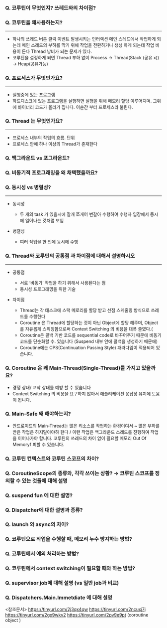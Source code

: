 ### Q. 코루틴이 무엇인지? 쓰레드와의 차이점?


### Q. 코루틴을 왜사용하는지?
---
- 하나의 쓰레드 버튼 클릭 이벤트 발생시키는 인터렉션 메인 스레드에서 작업하게 되는데
메인 스레드의 부하를 막기 위해 작업을 전환하거나 생성 하게 되는데 작업 비용이 든다
Thread 낭비가 되는 문제가 있다. 
- 코루틴을 설정하게 되면 Thread 부하 없이
Process -> Thread(Stack (공유 x)) -> Heap(공유가능)

### Q. 프로세스가 무엇인가요?
---
- 실행중에 있는 프로그램
- 하드디스크에 있는 프로그램을 실행하면 실행을 위해 메모리 할당 이루어지며. 그위에 바이너리 코드가 올라가 집니다. 이순간 부터 프로세스라 불린다.

### Q. Thread 는 무엇인가요?
---
- 프로세스 내부의 작업의 흐름. 단위
- 프로세스 안에 하나 이상의 Thread가 존재한다

### Q. 백그라운드 vs 포그라운드?

### Q. 비동기적 프로그래밍을 왜 채택했을까요?

### Q. 동시성 vs 병렬성?
---
- 동시성
  - 두 개의 task 가 있을시에 잘개 쪼개어 번갈아 수행하여 수행자 입장에서 동시에 일어나는 것처럼 보임

- 병렬성
  -  여러 작업을 한 번에 동시에 수행

### Q. Thread와 코루틴의 공통점 과 차이점에 대해서 설명하시오
---
- 공통점
  - 서로 ‘비동기’ 작업을 하기 위해서 사용된다는 점
  - 동시성 프로그래밍을 위한 기술

- 차이점
  - Thread는 각 태스크에 스택 메로리를 할당 받고 선점 스케줄링 방식으로 쓰레드를 수행한다
  - Coroutine 은 Thread에 할당하는 것이 아닌 Object에 할당 해주며, Object를 자유롭게 스위칭함으로써 Context Switching 의 비용을 대폭 줄였다.(
  - Coroutine은 콜백 기반 코드를 sequential code로 바꾸어주기 때문에 비동기 코드를 단순화할 수. 있습니다 (Suspend 내부 안에 콜백을 생성하기 때문에)
  - Coroutine에는 CPS(Continuation Passing Style) 패러다임이 적용되어 있습니다. 


### Q. Coroutine 은 왜 Main-Thread(Single-Thread)를 가지고 있을까요?
- 경쟁 상태/ 교착 상태를 예방 할 수 있습니다
- Context Switching 의 비용을 요구하지 않아서 애플리케이션 응답성 유지에 도움이 됩니다.

### Q. Main-Safe 왜 해야하는지?
- 안드로이드의 Main-Thread는 많은 리소스를 작업하는 환경이여서 ~ 많은 부하를 받은 작업은 하지말아야하 한다 / 이런 작업은 백그라운드 스레드를 진행하여 작업을 이어나가야 합니다.
코루틴의 쓰레드의 차이 없이 필요할 메모리 Out Of Memoryf 피할 수 있습니다.


### Q. 코루틴 컨텍스트와 코루틴 스코프의 차이?
### Q. CoroutineScope의 종류와, 각각 쓰이는 상황? → 코루틴 스코프를 정의할 수 있는 것들에 대해 설명
### Q. suspend fun 에 대한 설명?
### Q. Dispatcher에 대한 설명과 종류?
### Q. launch 와 async의 차이?
### Q. 코루틴으로 작업을 수행할 때, 메모리 누수 방지하는 방법?
### Q. 코루틴에서 예외 처리하는 방법?
### Q. 코루틴에서 context switching이 필요할 때와 하는 방법?
### Q. supervisor job에 대해 설명 (vs 일반 job과 비교)
### Q. Dispatchers.Main.Immetdiate 에 대해 설명


<참조문서>
https://tinyurl.com/2j3qx4qw
https://tinyurl.com/2ncuxj7j
https://tinyurl.com/2gx9wkv2
https://tinyurl.com/2pv9e9pt (coroutine object )
